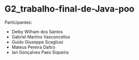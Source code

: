 # G2_trabalho-final-de-Java-poo
Participantes:
* Deiby Wilham dos Santos
* Gabriel Martins Vasconcellos
* Guido Giuseppe Scagliusi
* Mateus Pereira Daltro
* Ian Gonçalves Paes Siqueira
